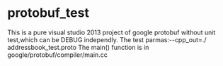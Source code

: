 # protobuf_test
This is a pure visual studio 2013 project of google protobuf without unit test,which can be DEBUG independly.
The test parmas:--cpp_out=./ addressbook_test.proto
The main() function is in google/protobuf/compiler/main.cc
